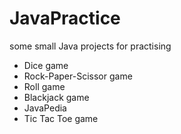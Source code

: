 # JavaPractice
some small Java projects for practising

- Dice game
- Rock-Paper-Scissor game
- Roll game
- Blackjack game
- JavaPedia
- Tic Tac Toe game
